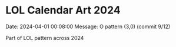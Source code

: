 # LOL Calendar Art 2024

Date: 2024-04-01 00:08:00
Message: O pattern (3,0) (commit 9/12)

Part of LOL pattern across 2024
